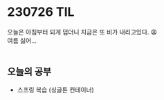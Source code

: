 # 230726 TIL
오늘은 아침부터 되게 덥더니 지금은 또 비가 내리고있다. 😩 <br>
여름 싫어...<br>
<br>

## 오늘의 공부
- 스프링 복습 (싱글톤 컨테이너)
